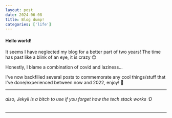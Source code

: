 ```yaml
---
layout: post
date: 2024-06-08
title: Blog dump!
categories: ['life']
---
```


#### Hello world!

It seems I have neglected my blog for a better part of two years! The time has past like a blink of an eye, it is crazy :relieved:  
  
  
Honestly, I blame a combination of covid and laziness...  
  
  
I've now backfilled several posts to commemorate any cool things/stuff that I've done/experienced between now and 2022, enjoy!  :gift_heart:  

___

###### also, Jekyll is a bitch to use if you forget how the tech stack works :D ######
---

